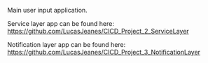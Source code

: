 Main user input application.

Service layer app can be found here:
https://github.com/LucasJeanes/CICD_Project_2_ServiceLayer

Notification layer app can be found here: https://github.com/LucasJeanes/CICD_Project_3_NotificationLayer
